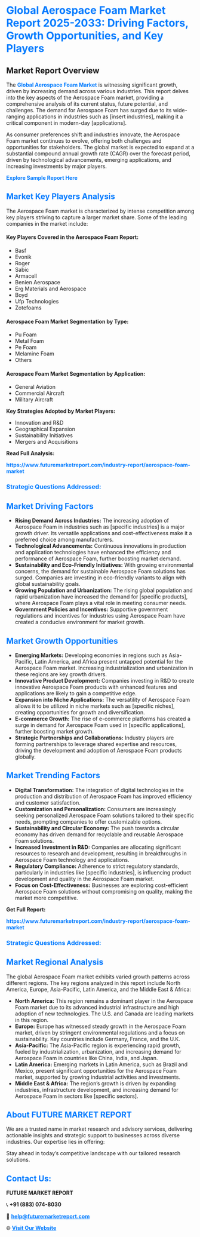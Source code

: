 <h1 style="color: #007BFF;">Global Aerospace Foam Market Report 2025-2033: Driving Factors, Growth Opportunities, and Key Players</h1>

<section id="overview">
<h2>Market Report Overview</h2>
<p>The <a href="https://www.futuremarketreport.com/industry-report/aerospace-foam-market" style="color: #007BFF; text-decoration: none;"><strong>Global Aerospace Foam Market</strong></a> is witnessing significant growth, driven by increasing demand across various industries. This report delves into the key aspects of the Aerospace Foam market, providing a comprehensive analysis of its current status, future potential, and challenges. The demand for Aerospace Foam has surged due to its wide-ranging applications in industries such as [insert industries], making it a critical component in modern-day [applications].</p>
<p>As consumer preferences shift and industries innovate, the Aerospace Foam market continues to evolve, offering both challenges and opportunities for stakeholders. The global market is expected to expand at a substantial compound annual growth rate (CAGR) over the forecast period, driven by technological advancements, emerging applications, and increasing investments by major players.</p>
</section>

<section id="overview">
<p><a href="https://www.futuremarketreport.com/request-sample/reportId=30348" style="color: #007BFF; text-decoration: none;"><strong>Explore Sample Report Here</strong></a></p>
</section>

<section id="key-players">
<h2 style="color: #007BFF;">Market Key Players Analysis</h2>
<p>The Aerospace Foam market is characterized by intense competition among key players striving to capture a larger market share. Some of the leading companies in the market include:</p>
<h4>Key Players Covered in the Aerospace Foam Report:</h4>
<ul><li>Basf</li><li>Evonik</li><li>Roger</li><li>Sabic</li><li>Armacell</li><li>Benien Aerospace</li><li>Erg Materials and Aerospace</li><li>Boyd</li><li>Ufp Technologies</li><li>Zotefoams</li></ul>
<h4>Aerospace Foam Market Segmentation by Type:</h4>
<ul><li>Pu Foam</li><li>Metal Foam</li><li>Pe Foam</li><li>Melamine Foam</li><li>Others</li></ul>

<h4>Aerospace Foam Market Segmentation by Application:</h4>
<ul><li>General Aviation</li><li>Commercial Aircraft</li><li>Military Aircraft</li></ul>
<p><strong>Key Strategies Adopted by Market Players:</strong></p>
<ul>
<li>Innovation and R&D</li>
<li>Geographical Expansion</li>
<li>Sustainability Initiatives</li>
<li>Mergers and Acquisitions</li>
</ul>
</section>

<section>
<p><strong>Read Full Analysis: </strong></p><a href="https://www.futuremarketreport.com/industry-report/aerospace-foam-market" style="color: #007BFF; text-decoration: none;"><strong>https://www.futuremarketreport.com/industry-report/aerospace-foam-market</strong></a>
<h3 style="color: #007BFF;">Strategic Questions Addressed:</h3>
</section>

<section id="driving-factors">
<h2 style="color: #007BFF;">Market Driving Factors</h2>
<ul>
<li><strong>Rising Demand Across Industries:</strong> The increasing adoption of Aerospace Foam in industries such as [specific industries] is a major growth driver. Its versatile applications and cost-effectiveness make it a preferred choice among manufacturers.</li>
<li><strong>Technological Advancements:</strong> Continuous innovations in production and application technologies have enhanced the efficiency and performance of Aerospace Foam, further boosting market demand.</li>
<li><strong>Sustainability and Eco-Friendly Initiatives:</strong> With growing environmental concerns, the demand for sustainable Aerospace Foam solutions has surged. Companies are investing in eco-friendly variants to align with global sustainability goals.</li>
<li><strong>Growing Population and Urbanization:</strong> The rising global population and rapid urbanization have increased the demand for [specific products], where Aerospace Foam plays a vital role in meeting consumer needs.</li>
<li><strong>Government Policies and Incentives:</strong> Supportive government regulations and incentives for industries using Aerospace Foam have created a conducive environment for market growth.</li>
</ul>
</section>

<section id="growth-opportunities">
<h2 style="color: #007BFF;">Market Growth Opportunities</h2>
<ul>
<li><strong>Emerging Markets:</strong> Developing economies in regions such as Asia-Pacific, Latin America, and Africa present untapped potential for the Aerospace Foam market. Increasing industrialization and urbanization in these regions are key growth drivers.</li>
<li><strong>Innovative Product Development:</strong> Companies investing in R&D to create innovative Aerospace Foam products with enhanced features and applications are likely to gain a competitive edge.</li>
<li><strong>Expansion into Niche Applications:</strong> The versatility of Aerospace Foam allows it to be utilized in niche markets such as [specific niches], creating opportunities for growth and diversification.</li>
<li><strong>E-commerce Growth:</strong> The rise of e-commerce platforms has created a surge in demand for Aerospace Foam used in [specific applications], further boosting market growth.</li>
<li><strong>Strategic Partnerships and Collaborations:</strong> Industry players are forming partnerships to leverage shared expertise and resources, driving the development and adoption of Aerospace Foam products globally.</li>
</ul>
</section>

<section id="trending-factors">
<h2 style="color: #007BFF;">Market Trending Factors</h2>
<ul>
<li><strong>Digital Transformation:</strong> The integration of digital technologies in the production and distribution of Aerospace Foam has improved efficiency and customer satisfaction.</li>
<li><strong>Customization and Personalization:</strong> Consumers are increasingly seeking personalized Aerospace Foam solutions tailored to their specific needs, prompting companies to offer customizable options.</li>
<li><strong>Sustainability and Circular Economy:</strong> The push towards a circular economy has driven demand for recyclable and reusable Aerospace Foam solutions.</li>
<li><strong>Increased Investment in R&D:</strong> Companies are allocating significant resources to research and development, resulting in breakthroughs in Aerospace Foam technology and applications.</li>
<li><strong>Regulatory Compliance:</strong> Adherence to strict regulatory standards, particularly in industries like [specific industries], is influencing product development and quality in the Aerospace Foam market.</li>
<li><strong>Focus on Cost-Effectiveness:</strong> Businesses are exploring cost-efficient Aerospace Foam solutions without compromising on quality, making the market more competitive.</li>
</ul>
</section>

<section>
<p><strong>Get Full Report: </strong></p><a href="https://www.futuremarketreport.com/industry-report/aerospace-foam-market" style="color: #007BFF; text-decoration: none;"><strong>https://www.futuremarketreport.com/industry-report/aerospace-foam-market</strong></a>
<h3 style="color: #007BFF;">Strategic Questions Addressed:</h3>
</section>


<section id="regional-analysis">
<h2 style="color: #007BFF;">Market Regional Analysis</h2>
<p>The global Aerospace Foam market exhibits varied growth patterns across different regions. The key regions analyzed in this report include North America, Europe, Asia-Pacific, Latin America, and the Middle East & Africa:</p>
<ul>
<li><strong>North America:</strong> This region remains a dominant player in the Aerospace Foam market due to its advanced industrial infrastructure and high adoption of new technologies. The U.S. and Canada are leading markets in this region.</li>
<li><strong>Europe:</strong> Europe has witnessed steady growth in the Aerospace Foam market, driven by stringent environmental regulations and a focus on sustainability. Key countries include Germany, France, and the U.K.</li>
<li><strong>Asia-Pacific:</strong> The Asia-Pacific region is experiencing rapid growth, fueled by industrialization, urbanization, and increasing demand for Aerospace Foam in countries like China, India, and Japan.</li>
<li><strong>Latin America:</strong> Emerging markets in Latin America, such as Brazil and Mexico, present significant opportunities for the Aerospace Foam market, supported by growing industrial activities and investments.</li>
<li><strong>Middle East & Africa:</strong> The region’s growth is driven by expanding industries, infrastructure development, and increasing demand for Aerospace Foam in sectors like [specific sectors].</li>
</ul>
</section>

<footer>
<h2 style="color: #007BFF;">About FUTURE MARKET REPORT</h2>
<p>We are a trusted name in market research and advisory services, delivering actionable insights and strategic support to businesses across diverse industries. Our expertise lies in offering:</p>

<p>Stay ahead in today’s competitive landscape with our tailored research solutions.</p>

<h2 style="color: #007BFF;">Contact Us:</h2>
<p><strong>FUTURE MARKET REPORT</strong></p>
<p>📞 <strong>+91 (883) 074-8030</strong></p>
<p>📧 <strong><a href="mailto:help@futuremarketreport.com" style="color: #007BFF;">help@futuremarketreport.com</a></strong></p>
<p>🌐 <strong><a href="https://www.futuremarketreport.com/" style="color: #007BFF;">Visit Our Website</a></strong></p>
</footer>